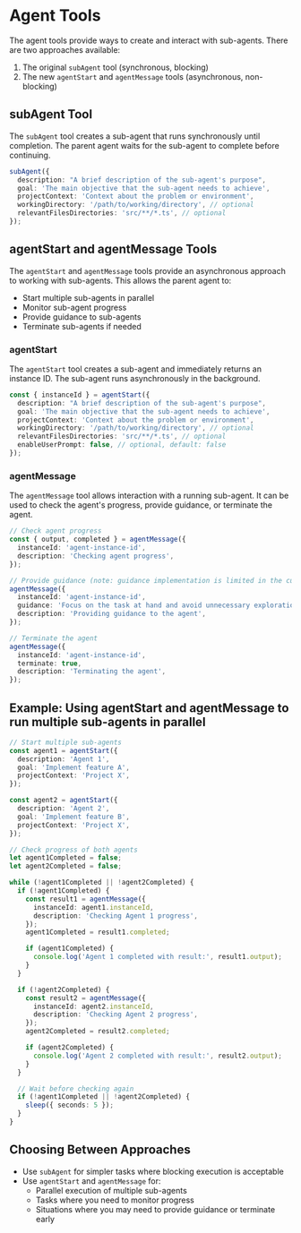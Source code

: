 # Agent Tools

The agent tools provide ways to create and interact with sub-agents. There are two approaches available:

1. The original `subAgent` tool (synchronous, blocking)
2. The new `agentStart` and `agentMessage` tools (asynchronous, non-blocking)

## subAgent Tool

The `subAgent` tool creates a sub-agent that runs synchronously until completion. The parent agent waits for the sub-agent to complete before continuing.

```typescript
subAgent({
  description: "A brief description of the sub-agent's purpose",
  goal: 'The main objective that the sub-agent needs to achieve',
  projectContext: 'Context about the problem or environment',
  workingDirectory: '/path/to/working/directory', // optional
  relevantFilesDirectories: 'src/**/*.ts', // optional
});
```

## agentStart and agentMessage Tools

The `agentStart` and `agentMessage` tools provide an asynchronous approach to working with sub-agents. This allows the parent agent to:

- Start multiple sub-agents in parallel
- Monitor sub-agent progress
- Provide guidance to sub-agents
- Terminate sub-agents if needed

### agentStart

The `agentStart` tool creates a sub-agent and immediately returns an instance ID. The sub-agent runs asynchronously in the background.

```typescript
const { instanceId } = agentStart({
  description: "A brief description of the sub-agent's purpose",
  goal: 'The main objective that the sub-agent needs to achieve',
  projectContext: 'Context about the problem or environment',
  workingDirectory: '/path/to/working/directory', // optional
  relevantFilesDirectories: 'src/**/*.ts', // optional
  enableUserPrompt: false, // optional, default: false
});
```

### agentMessage

The `agentMessage` tool allows interaction with a running sub-agent. It can be used to check the agent's progress, provide guidance, or terminate the agent.

```typescript
// Check agent progress
const { output, completed } = agentMessage({
  instanceId: 'agent-instance-id',
  description: 'Checking agent progress',
});

// Provide guidance (note: guidance implementation is limited in the current version)
agentMessage({
  instanceId: 'agent-instance-id',
  guidance: 'Focus on the task at hand and avoid unnecessary exploration',
  description: 'Providing guidance to the agent',
});

// Terminate the agent
agentMessage({
  instanceId: 'agent-instance-id',
  terminate: true,
  description: 'Terminating the agent',
});
```

## Example: Using agentStart and agentMessage to run multiple sub-agents in parallel

```typescript
// Start multiple sub-agents
const agent1 = agentStart({
  description: 'Agent 1',
  goal: 'Implement feature A',
  projectContext: 'Project X',
});

const agent2 = agentStart({
  description: 'Agent 2',
  goal: 'Implement feature B',
  projectContext: 'Project X',
});

// Check progress of both agents
let agent1Completed = false;
let agent2Completed = false;

while (!agent1Completed || !agent2Completed) {
  if (!agent1Completed) {
    const result1 = agentMessage({
      instanceId: agent1.instanceId,
      description: 'Checking Agent 1 progress',
    });
    agent1Completed = result1.completed;

    if (agent1Completed) {
      console.log('Agent 1 completed with result:', result1.output);
    }
  }

  if (!agent2Completed) {
    const result2 = agentMessage({
      instanceId: agent2.instanceId,
      description: 'Checking Agent 2 progress',
    });
    agent2Completed = result2.completed;

    if (agent2Completed) {
      console.log('Agent 2 completed with result:', result2.output);
    }
  }

  // Wait before checking again
  if (!agent1Completed || !agent2Completed) {
    sleep({ seconds: 5 });
  }
}
```

## Choosing Between Approaches

- Use `subAgent` for simpler tasks where blocking execution is acceptable
- Use `agentStart` and `agentMessage` for:
  - Parallel execution of multiple sub-agents
  - Tasks where you need to monitor progress
  - Situations where you may need to provide guidance or terminate early
